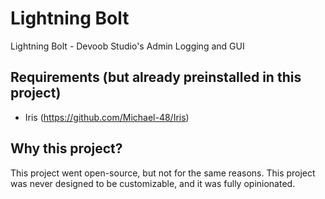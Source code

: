 # Lightning Bolt
Lightning Bolt - Devoob Studio's Admin Logging and GUI

## Requirements (but already preinstalled in this project)
* Iris (https://github.com/Michael-48/Iris)

## Why this project?

This project went open-source, but not for the same reasons. This project was never designed to be customizable, and it was fully opinionated.
